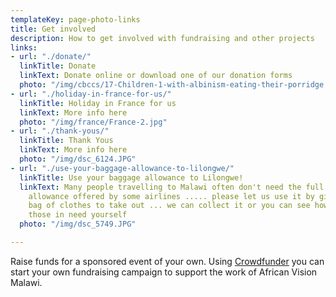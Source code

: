 ```yaml
---
templateKey: page-photo-links
title: Get involved
description: How to get involved with fundraising and other projects
links:
- url: "./donate/"
  linkTitle: Donate
  linkText: Donate online or download one of our donation forms
  photo: "/img/cbccs/17-Children-1-with-albinism-eating-their-porridge.jpg"
- url: "./holiday-in-france-for-us/"
  linkTitle: Holiday in France for us
  linkText: More info here
  photo: "/img/france/France-2.jpg"
- url: "./thank-yous/"
  linkTitle: Thank Yous
  linkText: More info here
  photo: "/img/dsc_6124.JPG"
- url: "./use-your-baggage-allowance-to-lilongwe/"
  linkTitle: Use your baggage allowance to Lilongwe!
  linkText: Many people travelling to Malawi often don't need the full 46kg weight
    allowance offered by some airlines ..... please let us use it by giving you a
    bag of clothes to take out ... we can collect it or you can see how it reaches
    those in need yourself
  photo: "/img/dsc_5749.JPG"

---
```

Raise funds for a sponsored event of your own. Using [Crowdfunder](https://www.crowdfunder.co.uk/apf/step/basics/7nPGOrqW) you can start your own fundraising campaign to support the work of African Vision Malawi.